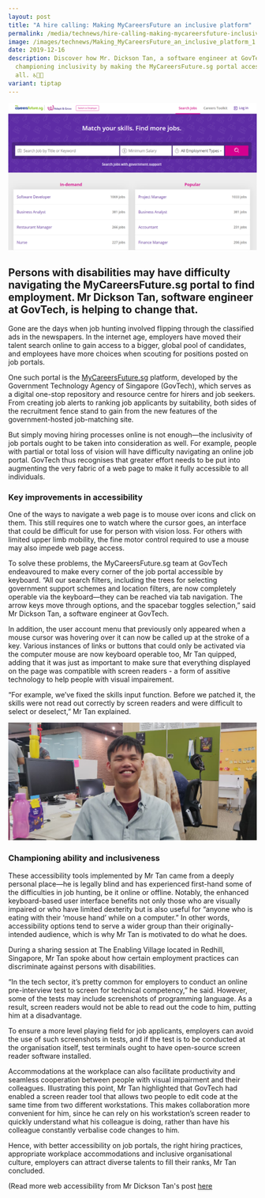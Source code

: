 ```yaml
---
layout: post
title: "A hire calling: Making MyCareersFuture an inclusive platform"
permalink: /media/technews/hire-calling-making-mycareersfuture-inclusive/
image: /images/technews/Making_MyCareersFuture_an_inclusive_platform_1.png
date: 2019-12-16
description: Discover how Mr. Dickson Tan, a software engineer at GovTech, is
  championing inclusivity by making the MyCareersFuture.sg portal accessible to
  all. ♿👨‍💻
variant: tiptap
---
```

![MyCareersFuture portal in a Smart Nation](/images/mycareersfuture.PNG)

Persons with disabilities may have difficulty navigating the MyCareersFuture.sg portal to find employment. Mr Dickson Tan, software engineer at GovTech, is helping to change that. 
---
 
Gone are the days when job hunting involved flipping through the classified ads in the newspapers. In the internet age, employers have moved their talent search online to gain access to a bigger, global pool of candidates, and employees have more choices when scouting for positions posted on job portals.

One such portal is the [MyCareersFuture.sg](https://www.mycareersfuture.sg/) platform, developed by the Government Technology Agency of Singapore (GovTech), which serves as a digital one-stop repository and resource centre for hirers and job seekers. From creating job alerts to ranking job applicants by suitability, both sides of the recruitment fence stand to gain from the new features of the government-hosted job-matching site.  

But simply moving hiring processes online is not enough—the inclusivity of job portals ought to be taken into consideration as well. For example, people with partial or total loss of vision will have difficulty navigating an online job portal. GovTech thus recognises that greater effort needs to be put into augmenting the very fabric of a web page to make it fully accessible to all individuals.

### **Key improvements in accessibility**

One of the ways to navigate a web page is to mouse over icons and click on them. This still requires one to watch where the cursor goes, an interface that could be difficult for use for person with vision loss. For others with limited upper limb mobility, the fine motor control required to use a mouse may also impede web page access.

To solve these problems, the MyCareersFuture.sg team at GovTech endeavoured to make every corner of the job portal accessible by keyboard. “All our search filters, including the trees for selecting government support schemes and location filters, are now completely operable via the keyboard—they can be reached via tab navigation. The arrow keys move through options, and the spacebar toggles selection,” said Mr Dickson Tan, a software engineer at GovTech. 

In addition, the user account menu that previously only appeared when a mouse cursor was hovering over it can now be called up at the stroke of a key. Various instances of links or buttons that could only be activated via the computer mouse are now keyboard operable too, Mr Tan quipped, adding that it was just as important to make sure that everything displayed on the page was compatible with screen readers - a form of assitive technology to help people with visual impairement.

“For example, we’ve fixed the skills input function. Before we patched it, the skills were not read out correctly by screen readers and were difficult to select or deselect,” Mr Tan explained.

![Dickson GovTech Accessibility MyCareersFuture](/images/technews/Dickson-TechNews-Accessibility.jpg)

### **Championing ability and inclusiveness**

These accessibility tools implemented by Mr Tan came from a deeply personal place—he is legally blind and has experienced first-hand some of the difficulties in job hunting, be it online or offline. Notably, the enhanced keyboard-based user interface benefits not only those who are visually impaired or who have limited dexterity but is also useful for “anyone who is eating with their ‘mouse hand’ while on a computer.” In other words, accessibility options tend to serve a wider group than their originally-intended audience, which is why Mr Tan is motivated to do what he does. 

During a sharing session at The Enabling Village located in Redhill, Singapore, Mr Tan spoke about how certain employment practices can discriminate against persons with disabilities.

“In the tech sector, it’s pretty common for employers to conduct an online pre-interview test to screen for technical competency,” he said. However, some of the tests may include screenshots of programming language. As a result, screen readers would not be able to read out the code to him, putting him at a disadvantage.

To ensure a more level playing field for job applicants, employers can avoid the use of such screenshots in tests, and if the test is to be conducted at the organisation itself, test terminals ought to have open-source screen reader software installed. 

Accommodations at the workplace can also facilitate productivity and seamless cooperation between people with visual impairment and their colleagues. Illustrating this point, Mr Tan highlighted that GovTech had enabled a screen reader tool that allows two people to edit code at the same time from two different workstations. This makes collaboration more convenient for him, since he can rely on his workstation’s screen reader to quickly understand what his colleague is doing, rather than have his colleague constantly verbalise code changes to him.

Hence, with better accessibility on job portals, the right hiring practices, appropriate workplace accommodations and inclusive organisational culture, employers can attract diverse talents to fill their ranks, Mr Tan concluded.


(Read more web accessibility from Mr Dickson Tan's post [here](https://blog.gds-gov.tech/an-introduction-to-web-accessibility-part-1-e1a160a75163)